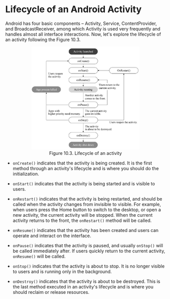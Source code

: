 # Lifecycle of an Android Activity

Android has four basic components &ndash; Activity, Service, ContentProvider, and BroadcastReceiver, among which Activity is used very frequently and handles almost all interface interactions. Now, let's explore the lifecycle of an activity following the Figure 10.3.

<figure align="center">
    <img src="../../Pics/D10Z/10-3.jpg" width="80%">
    <figcaption>Figure 10.3. Lifecycle of an activity</figcaption>
</figure>

-   `onCreate()` indicates that the activity is being created. It is the
    first method through an activity's lifecycle and is where you should
    do the initialization.

-   `onStart()` indicates that the activity is being started and is
    visible to users.

-   `onRestart()` indicates that the activity is being restarted, and
    should be called when the activity changes from invisible to
    visible. For example, when users press the Home button to switch to
    the desktop, or open a new activity, the current activity will be
    stopped. When the current activity returns to the front, the
    `onRestart()` method will be called.

-   `onResume()` indicates that the activity has been created and users
    can operate and interact on the interface.

-   `onPause()` indicates that the activity is paused, and usually
    `onStop()` will be called immediately after. If users quickly return
    to the current activity, `onResume()` will be called.

-   `onStop()` indicates that the activity is about to stop. It is no
    longer visible to users and is running only in the background.

-   `onDestroy()` indicates that the activity is about to be destroyed.
    This is the last method executed in an activity's lifecycle and is
    where you should reclaim or release resources.
